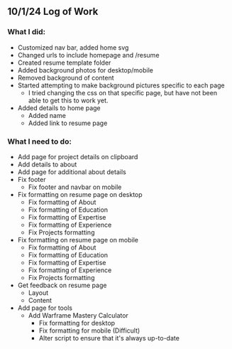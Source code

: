 ## 10/1/24 Log of Work

### What I did: 

* Customized nav bar, added home svg
* Changed urls to include homepage and /resume
* Created resume template folder
* Added background photos for desktop/mobile
* Removed background of content
* Started attempting to make background pictures specific to each page
    * I tried changing the css on that specific page, but have not been able to get this to work yet. 
* Added details to home page
    * Added name
    * Added link to resume page


### What I need to do:

* Add page for project details on clipboard
* Add details to about
* Add page for additional about details
* Fix footer
    * Fix footer and navbar on mobile
* Fix formatting on resume page on desktop
    * Fix formatting of About
    * Fix formatting of Education
    * Fix formatting of Expertise
    * Fix formatting of Experience
    * Fix Projects formatting
* Fix formatting on resume page on mobile
    * Fix formatting of About
    * Fix formatting of Education
    * Fix formatting of Expertise
    * Fix formatting of Experience
    * Fix Projects formatting
* Get feedback on resume page
    * Layout
    * Content
* Add page for tools
    * Add Warframe Mastery Calculator
        * Fix formatting for desktop
        * Fix formatting for mobile (Difficult)
        * Alter script to ensure that it's always up-to-date